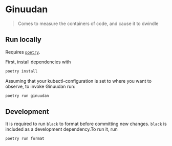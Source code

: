 Ginuudan
========

> Comes to measure the containers of code, and cause it to dwindle

## Run locally

Requires [`poetry`](https://python-poetry.org/docs/#installation).

First, install dependencies with
```bash
poetry install
```

Assuming that your kubectl-configuration is set to where you want to observe, to invoke Ginuudan run:
```bash
poetry run ginuudan
```

## Development

It is required to run `black` to format before committing new changes. 
`black` is included as a development dependency.To run it, run
```bash
poetry run format
```
